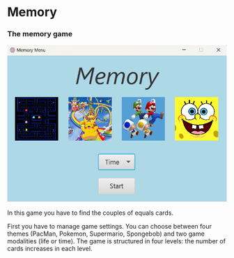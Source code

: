 # Memory
### The memory game

![img.png](img.png)

In this game you have to find the couples of equals cards.

First you have to manage game settings. You can choose between four themes (PacMan, Pokemon, Supermario, Spongebob) and two game modalities (life or time). 
The game is structured in four levels: the number of cards increases in each level.  